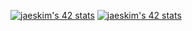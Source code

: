 [![jaeskim's 42 stats](https://badge42.herokuapp.com/api/stats/emaugale?cursus=C%20Piscine)](https://github.com/JaeSeoKim/badge42)
[![jaeskim's 42 stats](https://badge42.herokuapp.com/api/stats/emaugale?privacyEmail=true)](https://github.com/JaeSeoKim/badge42)

<!--
**Zekao/zekao** is a ✨ _special_ ✨ repository because its `README.md` (this file) appears on your GitHub profile.

Here are some ideas to get you started:

- 🔭 I’m currently working on ...
- 🌱 I’m currently learning ...
- 👯 I’m looking to collaborate on ...
- 🤔 I’m looking for help with ...
- 💬 Ask me about ...
- 📫 How to reach me: ...
- 😄 Pronouns: ...
- ⚡ Fun fact: ...
-->
